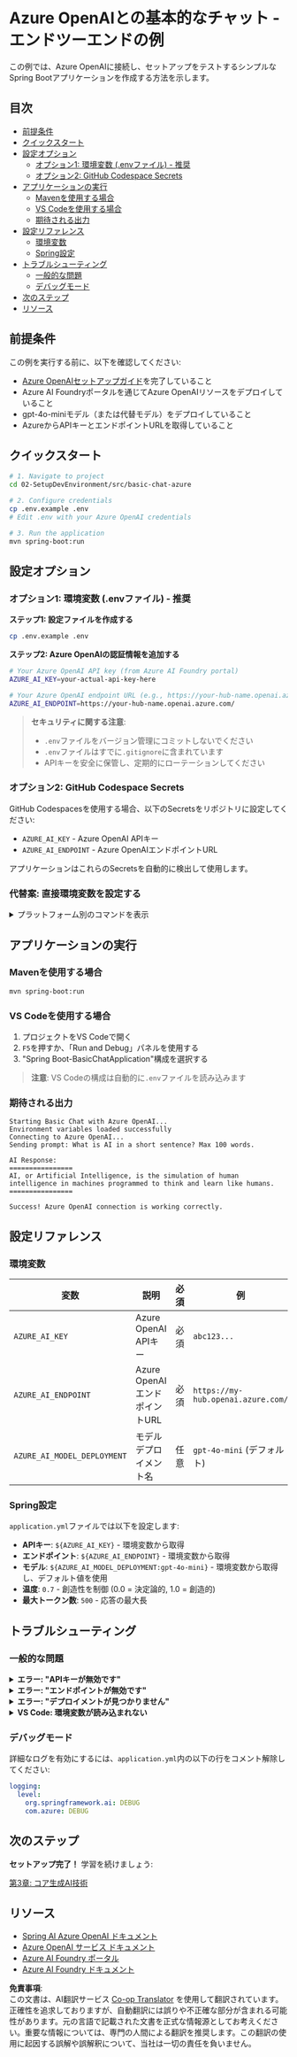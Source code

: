 <!--
CO_OP_TRANSLATOR_METADATA:
{
  "original_hash": "2289320a74aeca1eb844cd7d3a7a9e12",
  "translation_date": "2025-07-21T16:27:01+00:00",
  "source_file": "02-SetupDevEnvironment/src/basic-chat-azure/README.md",
  "language_code": "ja"
}
-->
# Azure OpenAIとの基本的なチャット - エンドツーエンドの例

この例では、Azure OpenAIに接続し、セットアップをテストするシンプルなSpring Bootアプリケーションを作成する方法を示します。

## 目次

- [前提条件](../../../../../02-SetupDevEnvironment/src/basic-chat-azure)
- [クイックスタート](../../../../../02-SetupDevEnvironment/src/basic-chat-azure)
- [設定オプション](../../../../../02-SetupDevEnvironment/src/basic-chat-azure)
  - [オプション1: 環境変数 (.envファイル) - 推奨](../../../../../02-SetupDevEnvironment/src/basic-chat-azure)
  - [オプション2: GitHub Codespace Secrets](../../../../../02-SetupDevEnvironment/src/basic-chat-azure)
- [アプリケーションの実行](../../../../../02-SetupDevEnvironment/src/basic-chat-azure)
  - [Mavenを使用する場合](../../../../../02-SetupDevEnvironment/src/basic-chat-azure)
  - [VS Codeを使用する場合](../../../../../02-SetupDevEnvironment/src/basic-chat-azure)
  - [期待される出力](../../../../../02-SetupDevEnvironment/src/basic-chat-azure)
- [設定リファレンス](../../../../../02-SetupDevEnvironment/src/basic-chat-azure)
  - [環境変数](../../../../../02-SetupDevEnvironment/src/basic-chat-azure)
  - [Spring設定](../../../../../02-SetupDevEnvironment/src/basic-chat-azure)
- [トラブルシューティング](../../../../../02-SetupDevEnvironment/src/basic-chat-azure)
  - [一般的な問題](../../../../../02-SetupDevEnvironment/src/basic-chat-azure)
  - [デバッグモード](../../../../../02-SetupDevEnvironment/src/basic-chat-azure)
- [次のステップ](../../../../../02-SetupDevEnvironment/src/basic-chat-azure)
- [リソース](../../../../../02-SetupDevEnvironment/src/basic-chat-azure)

## 前提条件

この例を実行する前に、以下を確認してください:

- [Azure OpenAIセットアップガイド](../../getting-started-azure-openai.md)を完了していること  
- Azure AI Foundryポータルを通じてAzure OpenAIリソースをデプロイしていること  
- gpt-4o-miniモデル（または代替モデル）をデプロイしていること  
- AzureからAPIキーとエンドポイントURLを取得していること  

## クイックスタート

```bash
# 1. Navigate to project
cd 02-SetupDevEnvironment/src/basic-chat-azure

# 2. Configure credentials
cp .env.example .env
# Edit .env with your Azure OpenAI credentials

# 3. Run the application
mvn spring-boot:run
```

## 設定オプション

### オプション1: 環境変数 (.envファイル) - 推奨

**ステップ1: 設定ファイルを作成する**
```bash
cp .env.example .env
```

**ステップ2: Azure OpenAIの認証情報を追加する**
```bash
# Your Azure OpenAI API key (from Azure AI Foundry portal)
AZURE_AI_KEY=your-actual-api-key-here

# Your Azure OpenAI endpoint URL (e.g., https://your-hub-name.openai.azure.com/)
AZURE_AI_ENDPOINT=https://your-hub-name.openai.azure.com/
```

> **セキュリティに関する注意**: 
> - `.env`ファイルをバージョン管理にコミットしないでください
> - `.env`ファイルはすでに`.gitignore`に含まれています
> - APIキーを安全に保管し、定期的にローテーションしてください

### オプション2: GitHub Codespace Secrets

GitHub Codespacesを使用する場合、以下のSecretsをリポジトリに設定してください:
- `AZURE_AI_KEY` - Azure OpenAI APIキー
- `AZURE_AI_ENDPOINT` - Azure OpenAIエンドポイントURL

アプリケーションはこれらのSecretsを自動的に検出して使用します。

### 代替案: 直接環境変数を設定する

<details>
<summary>プラットフォーム別のコマンドを表示</summary>

**Linux/macOS (bash/zsh):**
```bash
export AZURE_AI_KEY=your-actual-api-key-here
export AZURE_AI_ENDPOINT=https://your-hub-name.openai.azure.com/
```

**Windows (コマンドプロンプト):**
```cmd
set AZURE_AI_KEY=your-actual-api-key-here
set AZURE_AI_ENDPOINT=https://your-hub-name.openai.azure.com/
```

**Windows (PowerShell):**
```powershell
$env:AZURE_AI_KEY="your-actual-api-key-here"
$env:AZURE_AI_ENDPOINT="https://your-hub-name.openai.azure.com/"
```
</details>

## アプリケーションの実行

### Mavenを使用する場合

```bash
mvn spring-boot:run
```

### VS Codeを使用する場合

1. プロジェクトをVS Codeで開く
2. `F5`を押すか、「Run and Debug」パネルを使用する
3. "Spring Boot-BasicChatApplication"構成を選択する

> **注意**: VS Codeの構成は自動的に`.env`ファイルを読み込みます

### 期待される出力

```
Starting Basic Chat with Azure OpenAI...
Environment variables loaded successfully
Connecting to Azure OpenAI...
Sending prompt: What is AI in a short sentence? Max 100 words.

AI Response:
================
AI, or Artificial Intelligence, is the simulation of human intelligence in machines programmed to think and learn like humans.
================

Success! Azure OpenAI connection is working correctly.
```

## 設定リファレンス

### 環境変数

| 変数 | 説明 | 必須 | 例 |
|------|------|------|----|
| `AZURE_AI_KEY` | Azure OpenAI APIキー | 必須 | `abc123...` |
| `AZURE_AI_ENDPOINT` | Azure OpenAIエンドポイントURL | 必須 | `https://my-hub.openai.azure.com/` |
| `AZURE_AI_MODEL_DEPLOYMENT` | モデルデプロイメント名 | 任意 | `gpt-4o-mini` (デフォルト) |

### Spring設定

`application.yml`ファイルでは以下を設定します:
- **APIキー**: `${AZURE_AI_KEY}` - 環境変数から取得
- **エンドポイント**: `${AZURE_AI_ENDPOINT}` - 環境変数から取得  
- **モデル**: `${AZURE_AI_MODEL_DEPLOYMENT:gpt-4o-mini}` - 環境変数から取得し、デフォルト値を使用
- **温度**: `0.7` - 創造性を制御 (0.0 = 決定論的, 1.0 = 創造的)
- **最大トークン数**: `500` - 応答の最大長

## トラブルシューティング

### 一般的な問題

<details>
<summary><strong>エラー: "APIキーが無効です"</strong></summary>

- `.env`ファイルに`AZURE_AI_KEY`が正しく設定されていることを確認してください
- Azure AI FoundryポータルからAPIキーを正確にコピーしたことを確認してください
- キーの周囲に余分なスペースや引用符がないことを確認してください
</details>

<details>
<summary><strong>エラー: "エンドポイントが無効です"</strong></summary>

- `AZURE_AI_ENDPOINT`が完全なURLを含んでいることを確認してください (例: `https://your-hub-name.openai.azure.com/`)
- スラッシュの有無を確認してください
- エンドポイントがAzureのデプロイメント地域と一致していることを確認してください
</details>

<details>
<summary><strong>エラー: "デプロイメントが見つかりません"</strong></summary>

- モデルデプロイメント名がAzureでデプロイされたものと完全に一致していることを確認してください
- モデルが正常にデプロイされてアクティブであることを確認してください
- デフォルトのデプロイメント名`gpt-4o-mini`を試してください
</details>

<details>
<summary><strong>VS Code: 環境変数が読み込まれない</strong></summary>

- `.env`ファイルがプロジェクトのルートディレクトリ（`pom.xml`と同じ階層）にあることを確認してください
- VS Codeの統合ターミナルで`mvn spring-boot:run`を実行してみてください
- VS CodeのJava拡張機能が正しくインストールされていることを確認してください
- 起動構成に`"envFile": "${workspaceFolder}/.env"`が含まれていることを確認してください
</details>

### デバッグモード

詳細なログを有効にするには、`application.yml`内の以下の行をコメント解除してください:

```yaml
logging:
  level:
    org.springframework.ai: DEBUG
    com.azure: DEBUG
```

## 次のステップ

**セットアップ完了！** 学習を続けましょう:

[第3章: コア生成AI技術](../../../03-CoreGenerativeAITechniques/README.md)

## リソース

- [Spring AI Azure OpenAI ドキュメント](https://docs.spring.io/spring-ai/reference/api/clients/azure-openai-chat.html)
- [Azure OpenAI サービス ドキュメント](https://learn.microsoft.com/azure/ai-services/openai/)
- [Azure AI Foundry ポータル](https://ai.azure.com/)
- [Azure AI Foundry ドキュメント](https://learn.microsoft.com/azure/ai-foundry/how-to/create-projects?tabs=ai-foundry&pivots=hub-project)

**免責事項**:  
この文書は、AI翻訳サービス [Co-op Translator](https://github.com/Azure/co-op-translator) を使用して翻訳されています。正確性を追求しておりますが、自動翻訳には誤りや不正確な部分が含まれる可能性があります。元の言語で記載された文書を正式な情報源としてお考えください。重要な情報については、専門の人間による翻訳を推奨します。この翻訳の使用に起因する誤解や誤解釈について、当社は一切の責任を負いません。